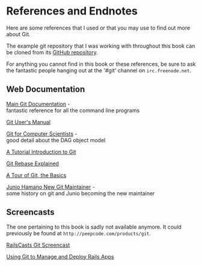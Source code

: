 <!--
SPDX-FileCopyrightText: 2008 Scott Chacon <schacon@gmail.com>
SPDX-FileCopyrightText: 2008 Scotty <schacony@gmail.com>

SPDX-License-Identifier: CC-BY-SA-3.0
-->

# References and Endnotes

Here are some references that I used
or that you may use to find out more about Git.

The example git repository that I was working with throughout this book
can be cloned from its
[GitHub repository](https://github.com/schacon/simplegit).

For anything you cannot find in this book or these references,
be sure to ask the fantastic people hanging out
at the '#git' channel on `irc.freenode.net`.

## Web Documentation

[Main Git Documentation](https://mirrors.edge.kernel.org/pub/software/scm/git/docs/) - \
fantastic reference for all the command line programs

[Git User's Manual](
https://mirrors.edge.kernel.org/pub/software/scm/git/docs/user-manual.html)

[Git for Computer Scientists](
https://eagain.net/articles/git-for-computer-scientists/) - \
good detail about the DAG object model

[A Tutorial Introduction to Git](
https://git-scm.com/docs/gittutorial)

[Git Rebase Explained](
https://wincent.com/wiki/Git_rebase_explained)

[A Tour of Git, the Basics](https://cworth.org/hgbook-git/tour/)

[Junio Hamano New Git Maintainer](https://kerneltrap.org/node/5496) - \
some history on git and Junio becoming the new maintainer

## Screencasts

The one pertaining to this book is sadly not available anymore.
It could previously be found at
`http://peepcode.com/products/git`.

[RailsCasts Git Screencast](
http://railscasts.com/episodes/96-git-on-rails)

[Using Git to Manage and Deploy Rails Apps](
http://www.jointheconversation.org/railsgit)
